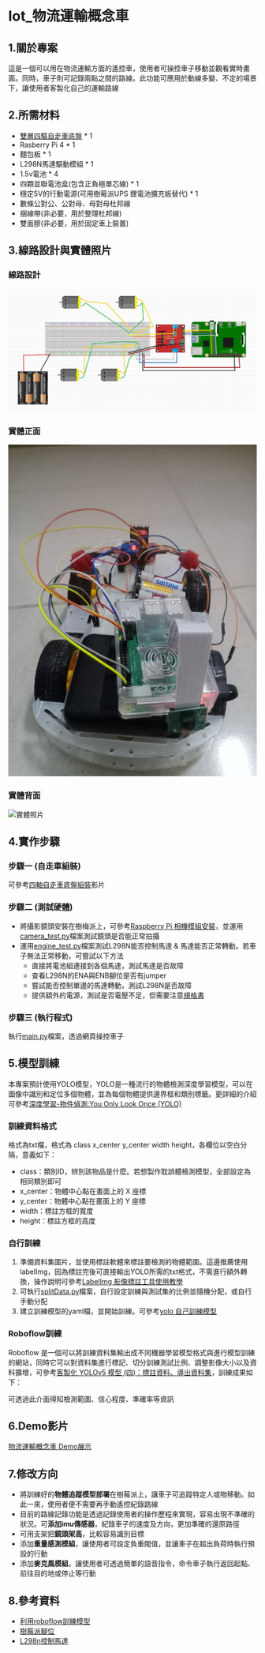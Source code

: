 # Iot_物流運輸概念車
## 1.關於專案
這是一個可以用在物流運輸方面的遙控車，使用者可操控車子移動並觀看實時畫面。同時，車子則可記錄兩點之間的路線。此功能可應用於動線多變、不定的場景下，讓使用者客製化自己的運輸路線
## 2.所需材料
- [雙層四驅自走車底盤](https://www.tenlong.com.tw/products/10241289256) * 1
- Rasberry Pi 4 * 1
- 麵包板 * 1
- L298N馬達驅動模組 * 1
- 1.5v電池 * 4
- 四顆並聯電池盒(包含正負極單芯線) * 1
- 穩定5V的行動電源(可用樹莓派UPS 鋰電池擴充板替代) * 1
- 數條公對公、公對母、母對母杜邦線
- 捆線帶(非必要，用於整理杜邦線)
- 雙面膠(非必要，用於固定車上裝置)
## 3.線路設計與實體照片
### 線路設計
![線路設計](image/l298n與馬達.jpg)
### 實體正面
![實體照片](image/實體正面.jpg)
### 實體背面
![實體照片](image/實體背面.jpg)
## 4.實作步驟
### 步驟一 (自走車組裝)
可參考[四軸自走車底盤組裝](https://www.youtube.com/watch?v=qmBYOK8da6Y&ab_channel=Yung-ChenChou)影片
### 步驟二 (測試硬體)
- 將攝影鏡頭安裝在樹梅派上，可參考[Raspberry Pi 相機模組安裝](https://blog.wuct.me/raspberry-pi-100abbe7a1fd)，並運用[camera_test.py](code/camera_test.py)檔案測試鏡頭是否能正常拍攝
- 運用[engine_test.py](code/engine_test.py)檔案測試L298N能否控制馬達 & 馬達能否正常轉動。若車子無法正常移動，可嘗試以下方法
  - 直接將電池組連接到各個馬達，測試馬達是否故障
  - 查看L298N的ENA與ENB腳位是否有jumper
  - 嘗試能否控制單邊的馬達轉動，測試L298N是否故障
  - 提供額外的電源，測試是否電壓不足，但需要注意[規格書](chrome-extension://efaidnbmnnnibpcajpcglclefindmkaj/http://www.pu-yang.com.tw/media/products/0731191001406789695.pdf)
### 步驟三 (執行程式)
執行[main.py](code/main.py)檔案，透過網頁操控車子
## 5.模型訓練
本專案預計使用YOLO模型，YOLO是一種流行的物體檢測深度學習模型，可以在圖像中識別和定位多個物體，並為每個物體提供邊界框和類別標籤。更詳細的介紹可參考[深度學習-物件偵測:You Only Look Once (YOLO)
](https://chih-sheng-huang821.medium.com/%E6%B7%B1%E5%BA%A6%E5%AD%B8%E7%BF%92-%E7%89%A9%E4%BB%B6%E5%81%B5%E6%B8%AC-you-only-look-once-yolo-4fb9cf49453c)
### 訓練資料格式
格式為txt檔，格式為 class x_center y_center width height，各欄位以空白分隔，意義如下：
- class：類別ID，辨別該物品是什麼。若想製作耽誤體檢測模型，全部設定為相同類別即可
- x_center：物體中心點在畫面上的 X 座標
- y_center：物體中心點在畫面上的 Y 座標
- width：標註方框的寬度
- height：標註方框的高度
### 自行訓練
1. 準備資料集圖片，並使用標註軟體來標註要檢測的物體範圍。這邊推薦使用labelImg，因為標註完後可直接輸出YOLO所需的txt格式，不需進行額外轉換，操作說明可參考[LabelImg 影像標註工具使用教學](https://blog.gtwang.org/useful-tools/labelimg-graphical-image-annotation-tool-tutorial/#google_vignette)
2. 可執行[splitData.py](code/splitData.py)檔案，自行設定訓練與測試集的比例並隨機分配，或自行手動分配
3. 建立訓練模型的yaml檔，並開始訓練。可參考[yolo 自己訓練模型](https://blog.davidou.org/archives/2376)
### Roboflow訓練
Roboflow 是一個可以將訓練資料集輸出成不同機器學習模型格式與進行模型訓練的網站，同時它可以對資料集進行標記、切分訓練測試比例、調整影像大小以及資料擴增，可參考[客製化 YOLOv5 模型 (四)：標註資料、導出資料集](https://ithelp.ithome.com.tw/articles/10305264)，訓練成果如下：

可透過此介面得知檢測範圍、信心程度、準確率等資訊
## 6.Demo影片
[物流運輸概念車 Demo展示](https://youtu.be/6LKaLzW9TY4)
## 7.修改方向
- 將訓練好的**物體追蹤模型部署**在樹莓派上，讓車子可追蹤特定人或物移動。如此一來，使用者便不需要再手動遙控紀錄路線
- 目前的路線記錄功能是透過記錄使用者的操作歷程來實現，容易出現不準確的狀況。可**添加imu傳感器**，紀錄車子的速度及方向，更加準確的還原路徑
- 可用支架把**鏡頭架高**，比較容易識別目標
- 添加**重量感測模組**，讓使用者可設定負重閥值，並讓車子在超出負荷時執行預設的行動
- 添加**麥克風模組**，讓使用者可透過簡單的語音指令，命令車子執行返回起點、前往目的地或停止等行動
## 8.參考資料
- [利用roboflow訓練模型](https://medium.com/@andy6804tw/%E5%BF%AB%E9%80%9F%E4%B8%8A%E6%89%8Byolo-%E5%88%A9%E7%94%A8-roboflow-%E5%92%8C-ultralytics-hub-%E5%AE%8C%E6%88%90%E6%A8%A1%E5%9E%8B%E8%A8%93%E7%B7%B4%E8%88%87%E7%AE%A1%E7%90%86-%E4%B8%8A-37acd110a8a0)
- [樹莓派腳位](https://pinout.xyz/)
- [L298n控制馬達](https://atceiling.blogspot.com/2021/04/raspberry-pi-pico10l298n.html#google_vignette)

